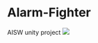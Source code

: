 # Alarm-Fighter
AISW unity project
<img src="https://img.shields.io/badge/C#-FFCA28?style=flat-square&logo=C#&logoColor=white"/>
